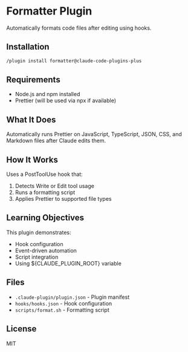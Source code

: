 # Formatter Plugin

Automatically formats code files after editing using hooks.

## Installation

```bash
/plugin install formatter@claude-code-plugins-plus
```

## Requirements

- Node.js and npm installed
- Prettier (will be used via npx if available)

## What It Does

Automatically runs Prettier on JavaScript, TypeScript, JSON, CSS, and Markdown files after Claude edits them.

## How It Works

Uses a PostToolUse hook that:
1. Detects Write or Edit tool usage
2. Runs a formatting script
3. Applies Prettier to supported file types

## Learning Objectives

This plugin demonstrates:
- Hook configuration
- Event-driven automation
- Script integration
- Using ${CLAUDE_PLUGIN_ROOT} variable

## Files

- `.claude-plugin/plugin.json` - Plugin manifest
- `hooks/hooks.json` - Hook configuration
- `scripts/format.sh` - Formatting script

## License

MIT
